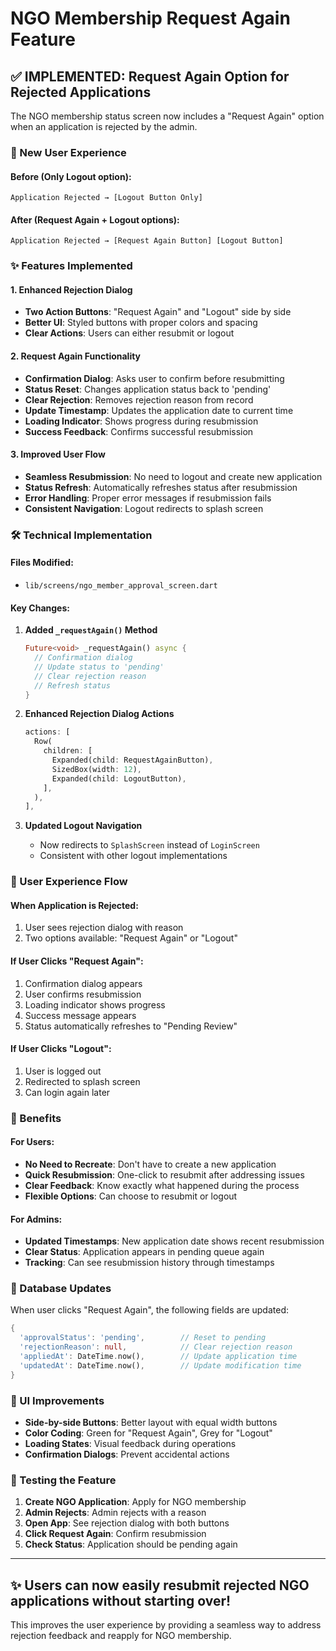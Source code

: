 # NGO Membership Request Again Feature

## ✅ IMPLEMENTED: Request Again Option for Rejected Applications

The NGO membership status screen now includes a "Request Again" option when an application is rejected by the admin.

### 🔄 New User Experience

#### **Before (Only Logout option):**
```
Application Rejected → [Logout Button Only]
```

#### **After (Request Again + Logout options):**
```
Application Rejected → [Request Again Button] [Logout Button]
```

### ✨ Features Implemented

#### **1. Enhanced Rejection Dialog**
- **Two Action Buttons**: "Request Again" and "Logout" side by side
- **Better UI**: Styled buttons with proper colors and spacing
- **Clear Actions**: Users can either resubmit or logout

#### **2. Request Again Functionality**
- **Confirmation Dialog**: Asks user to confirm before resubmitting
- **Status Reset**: Changes application status back to 'pending'
- **Clear Rejection**: Removes rejection reason from record
- **Update Timestamp**: Updates the application date to current time
- **Loading Indicator**: Shows progress during resubmission
- **Success Feedback**: Confirms successful resubmission

#### **3. Improved User Flow**
- **Seamless Resubmission**: No need to logout and create new application
- **Status Refresh**: Automatically refreshes status after resubmission
- **Error Handling**: Proper error messages if resubmission fails
- **Consistent Navigation**: Logout redirects to splash screen

### 🛠️ Technical Implementation

#### **Files Modified:**
- `lib/screens/ngo_member_approval_screen.dart`

#### **Key Changes:**

1. **Added `_requestAgain()` Method**
   ```dart
   Future<void> _requestAgain() async {
     // Confirmation dialog
     // Update status to 'pending'
     // Clear rejection reason
     // Refresh status
   }
   ```

2. **Enhanced Rejection Dialog Actions**
   ```dart
   actions: [
     Row(
       children: [
         Expanded(child: RequestAgainButton),
         SizedBox(width: 12),
         Expanded(child: LogoutButton),
       ],
     ),
   ],
   ```

3. **Updated Logout Navigation**
   - Now redirects to `SplashScreen` instead of `LoginScreen`
   - Consistent with other logout implementations

### 📱 User Experience Flow

#### **When Application is Rejected:**
1. User sees rejection dialog with reason
2. Two options available: "Request Again" or "Logout"

#### **If User Clicks "Request Again":**
1. Confirmation dialog appears
2. User confirms resubmission
3. Loading indicator shows progress
4. Success message appears
5. Status automatically refreshes to "Pending Review"

#### **If User Clicks "Logout":**
1. User is logged out
2. Redirected to splash screen
3. Can login again later

### 🎯 Benefits

#### **For Users:**
- **No Need to Recreate**: Don't have to create a new application
- **Quick Resubmission**: One-click to resubmit after addressing issues
- **Clear Feedback**: Know exactly what happened during the process
- **Flexible Options**: Can choose to resubmit or logout

#### **For Admins:**
- **Updated Timestamps**: New application date shows recent resubmission
- **Clear Status**: Application appears in pending queue again
- **Tracking**: Can see resubmission history through timestamps

### 🔧 Database Updates

When user clicks "Request Again", the following fields are updated:
```dart
{
  'approvalStatus': 'pending',        // Reset to pending
  'rejectionReason': null,            // Clear rejection reason  
  'appliedAt': DateTime.now(),        // Update application time
  'updatedAt': DateTime.now(),        // Update modification time
}
```

### 🎨 UI Improvements

- **Side-by-side Buttons**: Better layout with equal width buttons
- **Color Coding**: Green for "Request Again", Grey for "Logout"
- **Loading States**: Visual feedback during operations
- **Confirmation Dialogs**: Prevent accidental actions

### 🔄 Testing the Feature

1. **Create NGO Application**: Apply for NGO membership
2. **Admin Rejects**: Admin rejects with a reason
3. **Open App**: See rejection dialog with both buttons
4. **Click Request Again**: Confirm resubmission
5. **Check Status**: Application should be pending again

---

## ✨ **Users can now easily resubmit rejected NGO applications without starting over!**

This improves the user experience by providing a seamless way to address rejection feedback and reapply for NGO membership.
